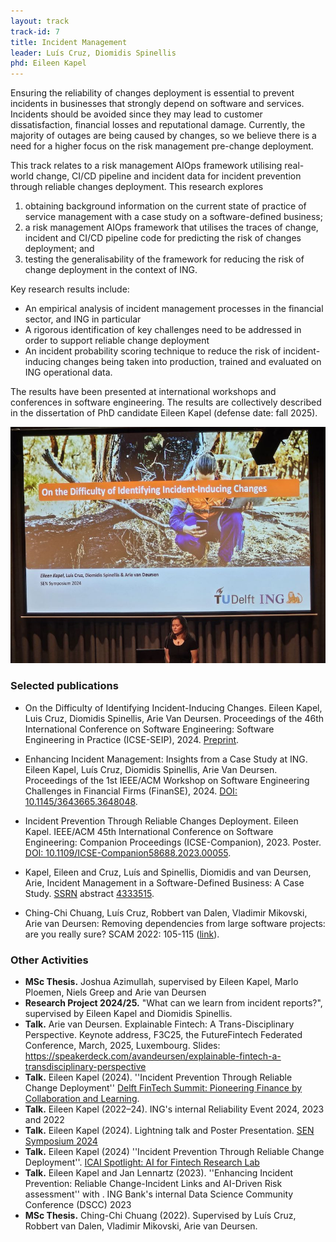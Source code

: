 ```yaml
---
layout: track
track-id: 7
title: Incident Management
leader: Luís Cruz, Diomidis Spinellis
phd: Eileen Kapel
---
```


Ensuring the reliability of changes deployment is essential to prevent incidents in businesses that strongly depend on software and services. Incidents should be avoided since they may lead to customer dissatisfaction, financial losses and reputational damage. Currently, the majority of outages are being caused by changes, so we believe there is a need for a higher focus on the risk management pre-change deployment. 

This track relates to a risk management AIOps framework utilising real-world change, CI/CD pipeline and incident data for incident prevention through reliable changes deployment. This research explores

1. obtaining background information on the current state of practice of service management with a case study on a software-defined business;
2. a risk management AIOps framework that utilises the traces of change, incident and CI/CD pipeline code for predicting the risk of changes deployment; and
3. testing the generalisability of the framework for reducing the risk of change deployment in the context of ING.

Key research results include:

- An empirical analysis of incident management processes in the financial sector, and ING in particular
- A rigorous identification of key challenges need to be addressed in order to support reliable change deployment
- An incident probability scoring technique to reduce the risk of incident-inducing changes being taken into production, trained and evaluated on ING operational data.

The results have been presented at international workshops and conferences in software engineering. The results are collectively described in the dissertation of PhD candidate Eileen Kapel (defense date: fall 2025).

![](../img/eileen-sensym-2024.jpeg)


### Selected publications

- On the Difficulty of Identifying Incident-Inducing Changes. Eileen Kapel, Luis Cruz, Diomidis Spinellis, Arie Van Deursen. Proceedings of the 46th International Conference on Software Engineering: Software Engineering in Practice (ICSE-SEIP), 2024. [Preprint](https://pure.tudelft.nl/ws/portalfiles/portal/210936762/3639477.3639755.pdf).

- Enhancing Incident Management: Insights from a Case Study at ING. Eileen Kapel, Luís Cruz, Diomidis Spinellis, Arie Van Deursen. Proceedings of the 1st IEEE/ACM Workshop on Software Engineering Challenges in Financial Firms (FinanSE), 2024. [DOI: 10.1145/3643665.3648048](https://doi.org/10.1145/3643665.3648048).

- Incident Prevention Through Reliable Changes Deployment. Eileen Kapel. IEEE/ACM 45th International Conference on Software Engineering: Companion Proceedings (ICSE-Companion), 2023. Poster. [DOI: 10.1109/ICSE-Companion58688.2023.00055](https://doi.org/10.1109/ICSE-Companion58688.2023.00055).

- Kapel, Eileen and Cruz, Luís and Spinellis, Diomidis and van Deursen, Arie, Incident Management in a Software-Defined Business: A Case Study. [SSRN](https://ssrn.com/abstract=4333515) abstract [4333515](https://doi.org/10.2139/ssrn.4333515).

- Ching-Chi Chuang, Luís Cruz, Robbert van Dalen, Vladimir Mikovski, Arie van Deursen:
Removing dependencies from large software projects: are you really sure? SCAM 2022: 105-115 ([link](https://research.tudelft.nl/en/publications/removing-dependencies-from-large-software-projects-are-you-really)).

### Other Activities

- **MSc Thesis.** Joshua Azimullah, supervised by Eileen Kapel, Marlo Ploemen, Niels Greep and Arie van Deursen
- **Research Project 2024/25.** "What can we learn from incident reports?", supervised by Eileen Kapel and Diomidis Spinellis.
- **Talk.** Arie van Deursen. Explainable Fintech: A Trans-Disciplinary Perspective. Keynote address, F3C25, the FutureFintech Federated Conference, March, 2025, Luxembourg. Slides: <https://speakerdeck.com/avandeursen/explainable-fintech-a-transdisciplinary-perspective>
- **Talk.** Eileen Kapel (2024). ''Incident Prevention Through Reliable Change Deployment'' [Delft FinTech Summit: Pioneering Finance by Collaboration and Learning](https://www.tudelft.nl/evenementen/2024/delft-ai/delft-fintech-summit-2024-pioneering-finance-by-collaboration-and-learning). 
- **Talk.** Eileen Kapel (2022–24). ING's internal Reliability Event 2024, 2023 and 2022
- **Talk.** Eileen Kapel (2024). Lightning talk and Poster Presentation. [SEN Symposium 2024](https://www.sen-symposium.nl/history/2024/program/)
- **Talk.** Eileen Kapel (2024) ''Incident Prevention Through Reliable Change Deployment''. [ICAI Spotlight: AI for Fintech Research Lab](https://www.icai.ai/event/spotlight-ai-for-fintech-research-lab)
- **Talk.** Eileen Kapel and Jan Lennartz (2023). ''Enhancing Incident Prevention: Reliable Change-Incident Links and AI-Driven Risk assessment'' with . ING Bank's internal Data Science Community Conference (DSCC) 2023
- **MSc Thesis.** Ching-Chi Chuang (2022). Supervised by Luís Cruz, Robbert van Dalen, Vladimir Mikovski, Arie van Deursen.
